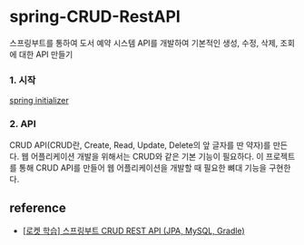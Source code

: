 # spring-CRUD-RestAPI

스프링부트를 통하여 도서 예약 시스템 API를 개발하여 기본적인 생성, 수정, 삭제, 조회에 대한 API 만들기

### 1. 시작
[spring initializer](https://start.spring.io/)

### 2. API
CRUD API(CRUD란, Create, Read, Update, Delete의 앞 글자를 딴 약자)를 만든다.
웹 어플리케이션 개발을 위해서는 CRUD와 같은 기본 기능이 필요하다.
이 프로젝트를 통해 CRUD API를 만들어 웹 어플리케이션을 개발할 때 필요한 뼈대 기능을 구현한다.



## reference
* [[로켓 학습] 스프링부트 CRUD REST API (JPA, MySQL, Gradle)](https://covenant.tistory.com/243?category=730169)
